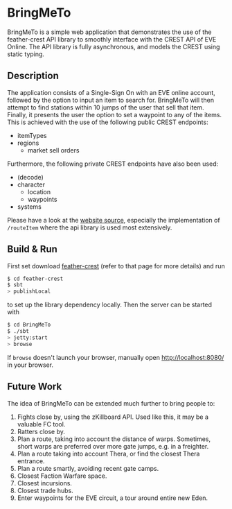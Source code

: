# BringMeTo
BringMeTo is a simple web application that demonstrates the use of the feather-crest API library
to smoothly interface with the CREST API of EVE Online.
The API library is fully asynchronous, and models the CREST using static typing.

## Description
The application consists of a Single-Sign On with an EVE online account,
followed by the option to input an item to search for.
BringMeTo will then attempt to find stations within 10 jumps of the user
that sell that item.
Finally, it presents the user the option to set a waypoint to any of the items.
This is achieved with the use of the following public CREST endpoints:

* itemTypes
* regions
	* market sell orders

Furthermore, the following private CREST endpoints have also been used:

* (decode)
* character
	* location
	* waypoints
* systems

Please have a look at the [website source](src/main/scala/eu/calavoow/bringmeto/BringMeToServlet.scala),
especially the implementation of `/routeItem` where the api library is used most extensively.

## Build & Run
First set download [feather-crest](https://github.com/Calavoow/feather-crest) (refer to that page for more details)
and run

```sh
$ cd feather-crest
$ sbt
> publishLocal
```

to set up the library dependency locally.
Then the server can be started with

```sh
$ cd BringMeTo
$ ./sbt
> jetty:start
> browse
```

If `browse` doesn't launch your browser, manually open [http://localhost:8080/](http://localhost:8080/) in your browser.


## Future Work
The idea of BringMeTo can be extended much further to bring people to:

1. Fights close by, using the zKillboard API.
	Used like this, it may be a valuable FC tool.
1. Ratters close by.
1. Plan a route, taking into account the distance of warps.
	Sometimes, short warps are preferred over more gate jumps, e.g. in a freighter.
1. Plan a route taking into account Thera, or find the closest Thera entrance.
1. Plan a route smartly, avoiding recent gate camps.
1. Closest Faction Warfare space.
1. Closest incursions.
1. Closest trade hubs.
1. Enter waypoints for the EVE circuit, a tour around entire new Eden.
